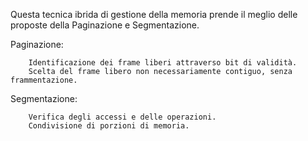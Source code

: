 Questa tecnica ibrida di gestione della memoria prende il meglio delle proposte della Paginazione e Segmentazione.

Paginazione:

```
	Identificazione dei frame liberi attraverso bit di validità.
	Scelta del frame libero non necessariamente contiguo, senza frammentazione.
```

Segmentazione:

```
	Verifica degli accessi e delle operazioni.
	Condivisione di porzioni di memoria.
```
